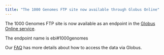 ```yaml
---
title: "The 1000 Genomes FTP site now available through Globus Online"
---
```

                    
The 1000 Genomes FTP site is now available as an endpoint in the [Globus Online service](https://www.globus.org).

The endpoint name is ebi#1000genomes 

Our [FAQ](http://www.1000genomes.org/faq/can-i-access-1000-genomes-data-globus-online) has more details about how to access the data via Globus.
